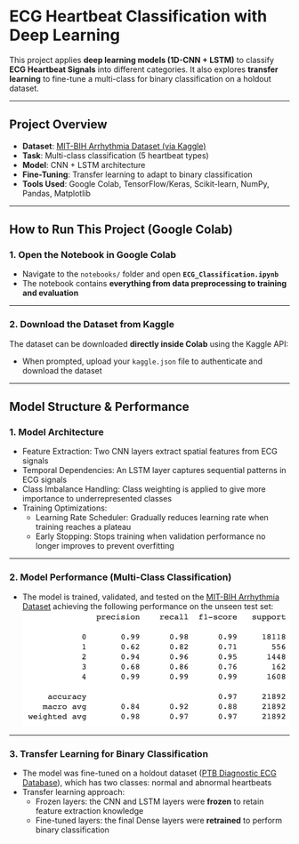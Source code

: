 # ECG Heartbeat Classification with Deep Learning

This project applies **deep learning models (1D-CNN + LSTM)** to classify **ECG Heartbeat Signals** into different categories. It also explores **transfer learning** to fine-tune a multi-class for binary classification on a holdout dataset.

---

## **Project Overview**
- **Dataset**: [MIT-BIH Arrhythmia Dataset (via Kaggle)](https://www.kaggle.com/datasets/shayanfazeli/heartbeat)
- **Task**: Multi-class classification (5 heartbeat types)
- **Model**: CNN + LSTM architecture
- **Fine-Tuning**: Transfer learning to adapt to binary classification
- **Tools Used**: Google Colab, TensorFlow/Keras, Scikit-learn, NumPy, Pandas, Matplotlib

---

## **How to Run This Project (Google Colab)**
### **1. Open the Notebook in Google Colab**
- Navigate to the `notebooks/` folder and open **`ECG_Classification.ipynb`**
- The notebook contains **everything from data preprocessing to training and evaluation**

---

### **2. Download the Dataset from Kaggle**
The dataset can be downloaded **directly inside Colab** using the Kaggle API:
- When prompted, upload your `kaggle.json` file to authenticate and download the dataset

---

## **Model Structure & Performance**
### **1. Model Architecture**
- Feature Extraction: Two CNN layers extract spatial features from ECG signals
- Temporal Dependencies: An LSTM layer captures sequential patterns in ECG signals
- Class Imbalance Handling: Class weighting is applied to give more importance to underrepresented classes
- Training Optimizations:
  - Learning Rate Scheduler: Gradually reduces learning rate when training reaches a plateau
  - Early Stopping: Stops training when validation performance no longer improves to prevent overfitting

---

### **2. Model Performance (Multi-Class Classification)**
- The model is trained, validated, and tested on the [MIT-BIH Arrhythmia Dataset](https://www.physionet.org/content/mitdb/1.0.0/) achieving the following performance on the unseen test set:
![Classification Report](results/performance_metric.png)

---

### **3. Transfer Learning for Binary Classification**
- The model was fine-tuned on a holdout dataset ([PTB Diagnostic ECG Database](https://www.physionet.org/content/ptbdb/1.0.0/)), which has two classes: normal and abnormal heartbeats
- Transfer learning approach:
  - Frozen layers: the CNN and LSTM layers were **frozen** to retain feature extraction knowledge
  - Fine-tuned layers: the final Dense layers were **retrained** to perform binary classification
